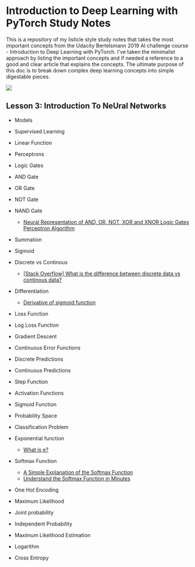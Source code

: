 # Introduction to Deep Learning with PyTorch Study Notes

This is a repository of my listicle style study notes that takes the most important concepts from the Udacity Bertelsmann 2019 AI challenge course - Introduction to Deep Learning with PyTorch. I've taken the minimalist approach by listing the important concepts and if needed a reference to a good and clear article that explains the concepts. The ultimate purpose of this doc is to break down complex deep learning concepts into simple digestable pieces. 





![](https://storage.needpix.com/rsynced_images/artificial-neural-network-3501528_1280.png)

## Lesson 3: Introduction To NeUral Networks
- Models
- Supervised Learning
- Linear Function
- Perceptrons
- Logic Gates
- AND Gate
- OR Gate
- NOT Gate 
- NAND Gate

  - [Neural Representation of AND, OR, NOT, XOR and XNOR Logic Gates Perceptron Algorithm](https://medium.com/@stanleydukor/neural-representation-of-and-or-not-xor-and-xnor-logic-gates-perceptron-algorithm-b0275375fea1)
- Summation 
- Sigmoid 
- Discrete vs Continous
  - [[Stack Overflow] What is the difference between discrete data vs continous data?](https://stats.stackexchange.com/questions/206/what-is-the-difference-between-discrete-data-and-continuous-data)
- Differentiation
  - [Derivative of sigmoid function](https://math.stackexchange.com/questions/78575/derivative-of-sigmoid-function-sigma-x-frac11e-x)
- Loss Function
- Log Loss Function
- Gradient Descent
- Continuous Error Functions
- Discrete Predictions
- Continuous Predictions
- Step Function
- Activation Functions
- Sigmoid Function
- Probability Space
- Classification Problem 
- Exponential function

  - [What is e?](https://www.nde-ed.org/EducationResources/Math/Math-e.php)
- Softmax Function
  - [A Simple Explanation of the Softmax Function](https://victorzhou.com/blog/softmax/) 
  - [Understand the Softmax Function in Minutes](https://medium.com/data-science-bootcamp/understand-the-softmax-function-in-minutes-f3a59641e86d)
- One Hot Encoding 
- Maximum Likelihood
- Joint probability
- Independent Probability
- Maximum Likelihood Estimation
- Logarithm
- Cross Entropy
